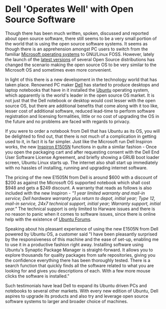 # Dell 'Operates Well' with Open Source Software

Though there has been much written, spoken, discussed and reported about open source software, there still seems to be a very small portion of the world that is using the open source software systems. It seems as though there is an apprehension amongst PC users to switch from the familiar <a href="http://www.microsoft.com/windows/">Microsoft operating systems</a> to GNU/Linux FOSS. However, lately the launch of the <a href="/2010/linux-mint-10/">latest versions</a> of several Open Source distributions has changed the scenario making the open source OS to be very similar to the Microsoft OS and sometimes even more convenient. 

In light of this there is a new development in the technology world that has taken place. Renowned PC maker <a href="http://dell.com/">Dell</a> has started to produce desktops and laptop notebooks that have in it installed the <a href="http://www.ubuntu.com/">Ubuntu</a> operating system, which apparently is the world's leader in the open source OS market. It is not just that the Dell notebook or desktop would cost lesser with the open source OS, but there are additional benefits that come along with it too like, lesser cost of additional software, reduced lead-time to perform software registration and licensing formalities, little or no cost of upgrading the OS in the future and no problems are faced with regards to privacy.

If you were to order a notebook from Dell that has Ubuntu as its OS, you will be delighted to find out, that there is not much of a complication in getting used to it, in fact it is far simpler. Just like the Microsoft run Dell Inspiron works, the new <a href="http://www.notebookreview.com/default.asp?newsID=3722">Inspiron E1505N</a> functions in quite a similar fashion - Once you open the packaging cart and after requesting consent with the Dell End User Software License Agreement, and briefly showing a GRUB boot loader screen, Ubuntu Linux starts up. The internet also shall start up immediately with no hassles of installing, running and upgrading internet software. 

The pricing of the new E1505N from Dell is around $600 with a discount of $200 as against the Microsoft OS supported notebook which shall cost $948 and gets a $249 discount. A warranty that reads as follows is also included with the new Inspiron - <em>"1 year limited warranty and mail-in service; Dell hardware warranty plus return to depot, initial year; Type 12, mail-in service, 24x7 technical support, initial year; Warranty support, initial year."</em> The technical support is only limited to Harware issues and there is no reason to panic when it comes to software issues, since there is online help with the existence of <a href="http://ubuntuforums.org/">Ubuntu Forums</a>. 

Speaking about his pleasant experience of using the new E1505N from Dell powered by Ubuntu OS, a customer said "I have been pleasantly surprised by the responsiveness of this machine and the ease of set-up, enabling me to use it in a productive fashion right away. Installing software using Ubuntu's Synaptic Package Manager is straight-forward. It allows you to explore thousands for quality packages from safe repositories, giving you the confidence everything there has been thoroughly tested. There is a search function that quickly finds all the software related to what you are looking for and gives you descriptions of each. With a few more mouse clicks the software is installed."

Such testimonials have lead Dell to expand its Ubuntu driven PCs and notebooks to several other markets. With every new edition of Ubuntu, Dell aspires to upgrade its products and also try and leverage open source software systems to larger and broader choice of machines.

